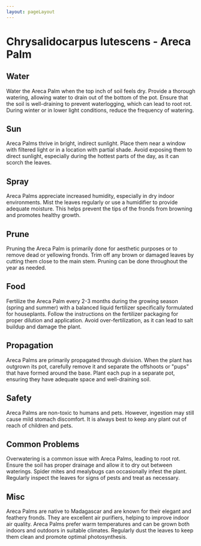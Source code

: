 ```yaml
---
layout: pageLayout
---
```


# Chrysalidocarpus lutescens - Areca Palm

## Water

Water the Areca Palm when the top inch of soil feels dry. Provide a thorough watering, allowing water to drain out of the bottom of the pot. Ensure that the soil is well-draining to prevent waterlogging, which can lead to root rot. During winter or in lower light conditions, reduce the frequency of watering.

## Sun

Areca Palms thrive in bright, indirect sunlight. Place them near a window with filtered light or in a location with partial shade. Avoid exposing them to direct sunlight, especially during the hottest parts of the day, as it can scorch the leaves.

## Spray

Areca Palms appreciate increased humidity, especially in dry indoor environments. Mist the leaves regularly or use a humidifier to provide adequate moisture. This helps prevent the tips of the fronds from browning and promotes healthy growth.

## Prune

Pruning the Areca Palm is primarily done for aesthetic purposes or to remove dead or yellowing fronds. Trim off any brown or damaged leaves by cutting them close to the main stem. Pruning can be done throughout the year as needed.

## Food

Fertilize the Areca Palm every 2-3 months during the growing season (spring and summer) with a balanced liquid fertilizer specifically formulated for houseplants. Follow the instructions on the fertilizer packaging for proper dilution and application. Avoid over-fertilization, as it can lead to salt buildup and damage the plant.

## Propagation

Areca Palms are primarily propagated through division. When the plant has outgrown its pot, carefully remove it and separate the offshoots or "pups" that have formed around the base. Plant each pup in a separate pot, ensuring they have adequate space and well-draining soil.

## Safety

Areca Palms are non-toxic to humans and pets. However, ingestion may still cause mild stomach discomfort. It is always best to keep any plant out of reach of children and pets.

## Common Problems

Overwatering is a common issue with Areca Palms, leading to root rot. Ensure the soil has proper drainage and allow it to dry out between waterings. Spider mites and mealybugs can occasionally infest the plant. Regularly inspect the leaves for signs of pests and treat as necessary.

## Misc

Areca Palms are native to Madagascar and are known for their elegant and feathery fronds. They are excellent air purifiers, helping to improve indoor air quality. Areca Palms prefer warm temperatures and can be grown both indoors and outdoors in suitable climates. Regularly dust the leaves to keep them clean and promote optimal photosynthesis.
